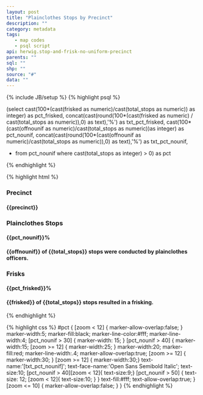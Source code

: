 ```yaml
---
layout: post
title: "Plainclothes Stops by Precinct"
description: ""
category: metadata
tags: 
   - map codes
   - psql script
api: herwig.stop-and-frisk-no-uniform-precinct
parents: ""
sql: ""
shp: ""
source: "#"
data: ""
---
```

{% include JB/setup %}
{% highlight psql %}

(select
 cast(100*(cast(frisked as numeric)/cast(total_stops as numeric)) as integer) as pct_frisked,
  concat(cast(round(100*(cast(frisked as numeric) / cast(total_stops as numeric)),0) as text),'%') as txt_pct_frisked,
  cast(100*(cast(offnounif as numeric)/cast(total_stops as numeric))as integer) as pct_nounif,
 concat(cast(round(100*(cast(offnounif as numeric)/cast(total_stops as numeric)),0) as text),'%') as txt_pct_nounif,
 * from pct_nounif where cast(total_stops as integer) > 0) as pct

{% endhighlight %}


{% highlight html %}

<h3 class='int-title'>Precinct</h3>
<h4 class='int-stat'>{{precinct}}</h4>

<h3 class='int-title'>Plainclothes Stops</h3>
<h4 class=int-value>{{pct_nounif}}%</h4>
<h4 class='int-value'>{{offnounif}} of {{total_stops}} stops were conducted by plainclothes officers.</h4>


<div class='hide'>
<h3 class='int-title'>Frisks</h3>
<h4 class=int-value>{{pct_frisked}}%</h4>
<h4 class='int-value'>{{frisked}} of {{total_stops}} stops resulted in a frisking.</h4>
</div>

{% endhighlight %}



{% highlight css %}
#pct {
    [zoom < 12] { marker-allow-overlap:false; }
    marker-width:5; 
    marker-fill:black;
    marker-line-color:#fff;
    marker-line-width:4;
    [pct_nounif > 30] { marker-width: 15; }
    [pct_nounif > 40] { marker-width:15;
      [zoom >= 12] { marker-width:25; }
      marker-width:20;
      marker-fill:red;
      marker-line-width:.4;
      marker-allow-overlap:true;
      [zoom >= 12] { marker-width:30; }
      [zoom >= 12] { marker-width:30;} 
      text-name:'[txt_pct_nounif]';
      text-face-name:'Open Sans Semibold Italic';
      text-size:10;
      [pct_nounif > 40][zoom < 12]{ text-size:9;} 
      [pct_nounif > 50] { text-size: 12; [zoom < 12]{ text-size:10; } }
      text-fill:#fff; 
      text-allow-overlap:true;
      }
    [zoom <= 10] { marker-allow-overlap:false; }
  }
{% endhighlight %}
